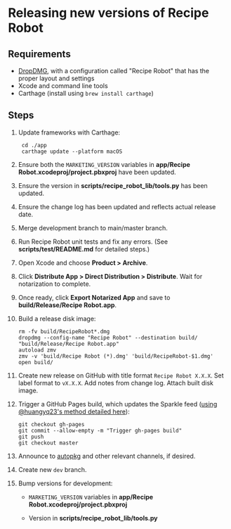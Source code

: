 # Releasing new versions of Recipe Robot

## Requirements

- [DropDMG](https://c-command.com/dropdmg/), with a configuration called "Recipe Robot" that has the proper layout and settings
- Xcode and command line tools
- Carthage (install using `brew install carthage`)

## Steps

1. Update frameworks with Carthage:

        cd ./app
        carthage update --platform macOS

2. Ensure both the `MARKETING_VERSION` variables in __app/Recipe Robot.xcodeproj/project.pbxproj__ have been updated.

3. Ensure the version in __scripts/recipe_robot_lib/tools.py__ has been updated.

4. Ensure the change log has been updated and reflects actual release date.

5. Merge development branch to main/master branch.

6. Run Recipe Robot unit tests and fix any errors. (See __scripts/test/README.md__ for detailed steps.)

7. Open Xcode and choose __Product > Archive__.

8. Click __Distribute App > Direct Distribution > Distribute__. Wait for notarization to complete.

9. Once ready, click __Export Notarized App__ and save to __build/Release/Recipe Robot.app__.

10. Build a release disk image:

        rm -fv build/RecipeRobot*.dmg
        dropdmg --config-name "Recipe Robot" --destination build/ "build/Release/Recipe Robot.app"
        autoload zmv
        zmv -v 'build/Recipe Robot (*).dmg' 'build/RecipeRobot-$1.dmg'
        open build/

11. Create new release on GitHub with title format `Recipe Robot X.X.X`. Set label format to `vX.X.X`. Add notes from change log. Attach built disk image.

12. Trigger a GitHub Pages build, which updates the Sparkle feed ([using @huangyq23's method detailed here](https://www.yiqiu.me/2015/11/19/sparkle-update-on-github/)):

        git checkout gh-pages
        git commit --allow-empty -m "Trigger gh-pages build"
        git push
        git checkout master

13. Announce to [autopkg](https://macadmins.slack.com/archives/C056155B4) and other relevant channels, if desired.

14. Create new `dev` branch.

15. Bump versions for development:

    - `MARKETING_VERSION` variables in __app/Recipe Robot.xcodeproj/project.pbxproj__

    - Version in __scripts/recipe_robot_lib/tools.py__
